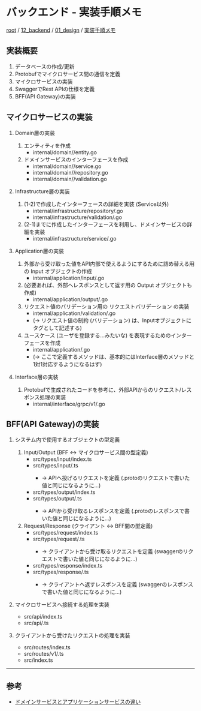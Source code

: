 # バックエンド - 実装手順メモ

[root](./../../../README.md) 
/ [12_backend](./../README.md) 
/ [01_design](./README.md) 
/ [実装手順メモ](./implementation-procedure.md)

## 実装概要

1. データベースの作成/更新
2. Protobufでマイクロサービス間の通信を定義
3. マイクロサービスの実装
4. SwaggerでRest APIの仕様を定義
5. BFF(API Gateway)の実装

## マイクロサービスの実装

1. Domain層の実装
    1. エンティティを作成
        * internal/domain/<domain>/entity.go
    2. ドメインサービスのインターフェースを作成
        * internal/domain/<domain>/service.go
        * internal/domain/<domain>/repository.go
        * internal/domain/<domain>/validation.go

2. Infrastructure層の実装
    1. (1-2)で作成したインターフェースの詳細を実装 (Service以外)
        * internal/infrastructure/repository/<domain>.go
        * internal/infrastructure/validation/<domain>.go
    2. (2-1)までに作成したインターフェースを利用し、ドメインサービスの詳細を実装
        * internal/infrastructure/service/<domain>.go

3. Application層の実装
    1. 外部から受け取った値をAPI内部で使えるようにするために詰め替える用の Input オブジェクトの作成
        * internal/application/input/<domain>.go
    2. (必要あれば、外部へレスポンスとして返す用の Output オブジェクトも作成)
        * internal/application/output/<domain>.go
    3. リクエスト値のバリデーション用の リクエストバリデーション の実装
        * internal/application/validation/<domain>.go
        * (-> リクエスト値の制約 (バリデーション) は、Inputオブジェクトにタグとして記述する)
    4. ユースケース (ユーザを登録する...みたいな) を表現するためのインターフェースを作成
        * internal/application/<domain>.go
        * (-> ここで定義するメソッドは、基本的にはInterface層のメソッドと1対1対応するようになるはず)

4. Interface層の実装
    1. Protobufで生成されたコードを参考に、外部APIからのリクエスト/レスポンス処理の実装
        * internal/interface/grpc/v1/<domain>.go

## BFF(API Gateway)の実装

1. システム内で使用するオブジェクトの型定義
    1. Input/Output (BFF <-> マイクロサービス間の型定義)
        * src/types/input/index.ts
        * src/types/input/<domain>.ts
            * -> APIへ投げるリクエストを定義 (.protoのリクエストで書いた値と同じになるように...)
        * src/types/output/index.ts
        * src/types/output/<domain>.ts
            * -> APIから受け取るレスポンスを定義 (.protoのレスポンスで書いた値と同じになるように...)
    2. Request/Response (クライアント <-> BFF間の型定義)
        * src/types/request/index.ts
        * src/types/request/<domain>.ts
            * -> クライアントから受け取るリクエストを定義 (swaggerのリクエストで書いた値と同じになるように...)
        * src/types/response/index.ts
        * src/types/response/<domain>.ts
            * -> クライアントへ返すレスポンスを定義 (swaggerのレスポンスで書いた値と同じになるように...)

2. マイクロサービスへ接続する処理を実装
    * src/api/index.ts
    * src/api/<domain>.ts

3. クライアントから受けたリクエストの処理を実装
    * src/routes/index.ts
    * src/routes/v1/<domain>.ts
    * src/index.ts

---

## 参考

* [ドメインサービスとアプリケーションサービスの違い](https://codezine.jp/article/detail/10318)
